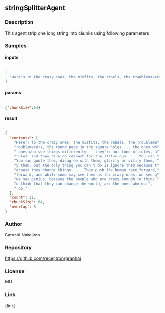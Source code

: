 ## stringSplitterAgent

### Description

This agent strip one long string into chunks using following parameters

### Samples

#### inputs

```json

[
  "Here's to the crazy ones, the misfits, the rebels, the troublemakers, the round pegs in the square holes ... the ones who see things differently -- they're not fond of rules, and they have no respect for the status quo. ... You can quote them, disagree with them, glorify or vilify them, but the only thing you can't do is ignore them because they change things. ... They push the human race forward, and while some may see them as the crazy ones, we see genius, because the people who are crazy enough to think that they can change the world, are the ones who do."
]

````

#### params

```json

{"chunkSize":64}

````

#### result

```json

{
  "contents": [
    "Here's to the crazy ones, the misfits, the rebels, the troublema",
    "roublemakers, the round pegs in the square holes ... the ones wh",
    " ones who see things differently -- they're not fond of rules, a",
    "rules, and they have no respect for the status quo. ... You can ",
    "You can quote them, disagree with them, glorify or vilify them, ",
    "y them, but the only thing you can't do is ignore them because t",
    "ecause they change things. ... They push the human race forward,",
    "forward, and while some may see them as the crazy ones, we see g",
    "we see genius, because the people who are crazy enough to think ",
    "o think that they can change the world, are the ones who do.",
    " do."
  ],
  "count": 11,
  "chunkSize": 64,
  "overlap": 8
}

````

### Author

Satoshi Nakajima

### Repository

https://github.com/receptron/graphai


### License

MIT


### Link

{link}